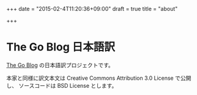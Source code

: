 +++
date = "2015-02-4T11:20:36+09:00"
draft = true
title = "about"

+++

# The Go Blog 日本語訳

[The Go Blog](https://blog.golang.org/) の日本語訳プロジェクトです。

本家と同様に訳文本文は Creative Commons Attribution 3.0 License で公開し、
ソースコードは BSD License とします。
